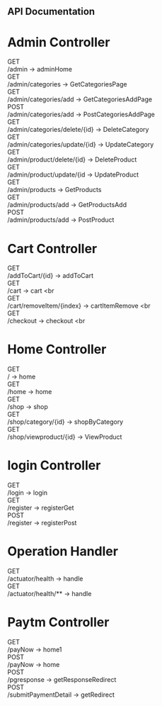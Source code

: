 ## API Documentation 

# Admin Controller

GET <br />
​/admin -> adminHome <br />
GET <br />
​/admin​/categories -> GetCategoriesPage  <br /> 
GET <br />
​/admin​/categories​/add  -> GetCategoriesAddPage  <br /> 
POST <br />
​/admin​/categories​/add -> PostCategoriesAddPage   <br />
GET <br />
​/admin​/categories​/delete​/{id} -> DeleteCategory  <br /> 
GET <br />
​/admin​/categories​/update​/{id} -> UpdateCategory  <br /> 
GET <br />
​/admin​/product​/delete​/{id} -> DeleteProduct <br />
GET <br />
​/admin​/product​/update​/{id -> UpdateProduct  <br /> 
GET <br />
​/admin​/products -> GetProducts  <br /> 
GET <br />
​/admin​/products​/add -> GetProductsAdd  <br /> 
POST <br />
​/admin​/products​/add -> PostProduct  <br /> 

# Cart Controller

GET <br />
​/addToCart​/{id} -> addToCart  <br /> 
GET <br />
​/cart -> cart  <br  <br />
GET <br />
​/cart​/removeItem​/{index} -> cartItemRemove  <br  <br />
GET <br />
​/checkout -> checkout  <br  <br />

# Home Controller

GET <br />
​/ -> home  <br />
GET <br />
​/home -> home  <br />
GET <br />
​/shop -> shop  <br />
GET <br />
​/shop​/category​/{id} -> shopByCategory  <br />
GET <br />
​/shop​/viewproduct​/{id} -> ViewProduct  <br />

# login Controller

GET <br />
​/login -> login  <br />
GET <br />
​/register -> registerGet  <br />
POST <br />
​/register -> registerPost  <br />

# Operation Handler

GET <br />
​/actuator​/health -> handle  <br />
GET <br />
​/actuator​/health​/** -> handle  <br />

# Paytm Controller

GET <br />
​/payNow -> home1  <br />
POST <br />
​/payNow -> home  <br />
POST <br />
​/pgresponse -> getResponseRedirect  <br />
POST <br />
​/submitPaymentDetail -> getRedirect  <br />
